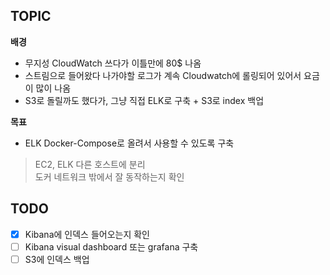 ## TOPIC
**배경**
 - 무지성 CloudWatch 쓰다가 이틀만에 80$ 나옴  
 - 스트림으로 들어왔다 나가야할 로그가 계속 Cloudwatch에 롤링되어 있어서 요금이 많이 나옴  
 - S3로 돌릴까도 했다가, 그냥 직접 ELK로 구축 + S3로 index 백업  

**목표**
 - ELK Docker-Compose로 올려서 사용할 수 있도록 구축  

>  EC2, ELK 다른 호스트에 분리  
>  도커 네트워크 밖에서 잘 동작하는지 확인

## TODO
- [x] Kibana에 인덱스 들어오는지 확인
- [ ] Kibana visual dashboard 또는 grafana 구축
- [ ] S3에 인덱스 백업